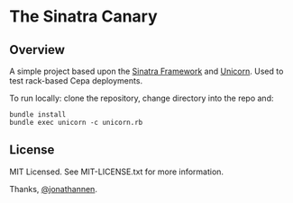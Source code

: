 # The Sinatra Canary

## Overview

A simple project based upon the [Sinatra Framework](http://www.sinatrarb.com/) 
and [Unicorn](http://unicorn.bogomips.org/). Used to test rack-based Cepa 
deployments.

To run locally: clone the repository, change directory into the repo and:

    bundle install
    bundle exec unicorn -c unicorn.rb

## License
MIT Licensed. See MIT-LICENSE.txt for more information.

Thanks, [@jonathannen](http://twitter.com/jonathannen).
